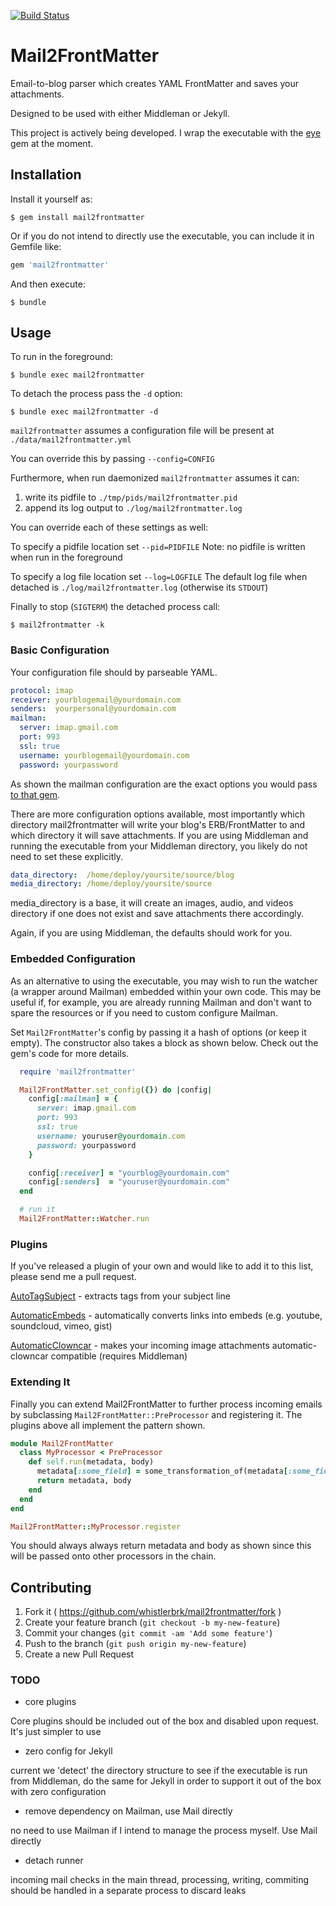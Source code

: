 [![Build Status](https://travis-ci.org/whistlerbrk/Mail2FrontMatter.svg?branch=master)](https://travis-ci.org/whistlerbrk/Mail2FrontMatter)

# Mail2FrontMatter

Email-to-blog parser which creates YAML FrontMatter and saves your attachments.

Designed to be used with either Middleman or Jekyll.

This project is actively being developed. I wrap the executable with the [eye](https://github.com/kostya/eye) gem at the moment.

## Installation

Install it yourself as:

    $ gem install mail2frontmatter

Or if you do not intend to directly use the executable, you can include it in Gemfile like:

```ruby
gem 'mail2frontmatter'
```

And then execute:

    $ bundle

## Usage

To run in the foreground:

    $ bundle exec mail2frontmatter

To detach the process pass the ```-d``` option:

    $ bundle exec mail2frontmatter -d

```mail2frontmatter``` assumes a configuration file will be present at ```./data/mail2frontmatter.yml```

You can override this by passing ```--config=CONFIG```

Furthermore, when run daemonized ```mail2frontmatter``` assumes it can:

1. write its pidfile to ```./tmp/pids/mail2frontmatter.pid```
2. append its log output to ```./log/mail2frontmatter.log```

You can override each of these settings as well:

To specify a pidfile location set ```--pid=PIDFILE```
Note: no pidfile is written when run in the foreground

To specify a log file location set ```--log=LOGFILE```
The default log file when detached is ```./log/mail2frontmatter.log``` (otherwise its ```STDOUT```)

Finally to stop (```SIGTERM```) the detached process call:

    $ mail2frontmatter -k

### Basic Configuration

Your configuration file should by parseable YAML. 

```yaml
protocol: imap
receiver: yourblogemail@yourdomain.com
senders:  yourpersonal@yourdomain.com
mailman:
  server: imap.gmail.com
  port: 993
  ssl: true
  username: yourblogemail@yourdomain.com
  password: yourpassword
```

As shown the mailman configuration are the exact options you would pass [to that gem](https://github.com/titanous/mailman/blob/master/USER_GUIDE.md).

There are more configuration options available, most importantly which directory mail2frontmatter will write your blog's ERB/FrontMatter to and which directory it will save attachments. If you are using Middleman and running the executable from your Middleman directory, you likely do not need to set these explicitly.

```yaml
data_directory:  /home/deploy/yoursite/source/blog
media_directory: /home/deploy/yoursite/source
```

media_directory is a base, it will create an images, audio, and videos directory if one does not exist and save attachments there accordingly.

Again, if you are using Middleman, the defaults should work for you.

### Embedded Configuration

As an alternative to using the executable, you may wish to run the watcher (a wrapper around Mailman) embedded within your own code. This may be useful if, for example, you are already running Mailman and don't want to spare the resources or if you need to custom configure Mailman.

Set ```Mail2FrontMatter```'s config by passing it a hash of options (or keep it empty). The constructor also takes a block as shown below. Check out the gem's code for more details.

```ruby
  require 'mail2frontmatter'

  Mail2FrontMatter.set_config({}) do |config|
    config[:mailman] = {
      server: imap.gmail.com
      port: 993
      ssl: true
      username: youruser@yourdomain.com
      password: yourpassword
    }

    config[:receiver] = "yourblog@yourdomain.com"
    config[:senders]  = "youruser@yourdomain.com"
  end

  # run it
  Mail2FrontMatter::Watcher.run
```

### Plugins

If you've released a plugin of your own and would like to add it to this list, please send me a pull request.

[AutoTagSubject](https://github.com/whistlerbrk/m2fm-autotag-subject) - extracts tags from your subject line

[AutomaticEmbeds](https://github.com/whistlerbrk/m2fm-automatic-embeds) - automatically converts links into embeds (e.g. youtube, soundcloud, vimeo, gist)

[AutomaticClowncar](https://github.com/whistlerbrk/m2fm-automatic-clowncar) - makes your incoming image attachments automatic-clowncar compatible (requires Middleman)

### Extending It

Finally you can extend Mail2FrontMatter to further process incoming emails by subclassing ```Mail2FrontMatter::PreProcessor``` and registering it. The plugins above all implement the pattern shown.

```ruby
module Mail2FrontMatter
  class MyProcessor < PreProcessor
    def self.run(metadata, body)
      metadata[:some_field] = some_transformation_of(metadata[:some_field])
      return metadata, body
    end
  end
end

Mail2FrontMatter::MyProcessor.register
```

You should always always return metadata and body as shown since this will be passed onto other processors in the chain.

## Contributing

1. Fork it ( https://github.com/whistlerbrk/mail2frontmatter/fork )
2. Create your feature branch (`git checkout -b my-new-feature`)
3. Commit your changes (`git commit -am 'Add some feature'`)
4. Push to the branch (`git push origin my-new-feature`)
5. Create a new Pull Request

### TODO

* core plugins

Core plugins should be included out of the box and disabled upon request. It's just simpler to use

* zero config for Jekyll

current we 'detect' the directory structure to see if the executable is run from Middleman, 
do the same for Jekyll in order to support it out of the box with zero configuration

* remove dependency on Mailman, use Mail directly

no need to use Mailman if I intend to manage the process myself. Use Mail directly

* detach runner

incoming mail checks in the main thread, processing, writing, commiting should be handled in a separate process to discard leaks









